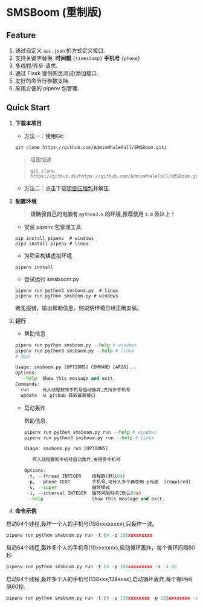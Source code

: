 # SMSBoom (重制版)

## Feature

1. 通过自定义 `api.json` 的方式定义接口.  
2. 支持关键字替换. **时间戳** `{timestamp}` **手机号** `{phone}`  
3. 多线程/异步 请求.  
4. 通过 Flask 提供网页测试/添加接口.  
5. 友好的命令行参数支持.  
6. 采用方便的 pipenv 包管理.  

## Quick Start

1. **下载本项目**  

   - 方法一：使用Git:  

   ```shell
   git clone https://github.com/AdminWhaleFall/SMSBoom.git/
   ```  

   > 墙国加速
   >  
   > ```shell
   > git clone https://github.do/https://github.com/AdminWhaleFall/SMSBoom.git
   > ```  

   - 方法二：点击下载[项目压缩包](https://github.com/AdminWhaleFall/SMSBoom/archive/refs/heads/master.zip)并解压.  

2. **配置环境**  

   > **请确保自己的电脑有 `python3.x` 的环境,推荐使用 `3.8` 及以上！**  

   - 安装 pipenv 包管理工具.  

   ```shell
   pip install pipenv  # windows
   pip3 install pipenv # linux
   ```

   - 为项目构建虚拟环境.  

   ```shell
   pipenv install
   ```

   - 尝试运行 smsboom.py  

   ```shell
   pipenv run python3 smsboom.py  # linux
   pipenv run python smsboom.py # windows
   ```

   若无报错，输出帮助信息，则说明环境已经正确安装。

2. **运行**  

   - 帮助信息  
   ```python
   pipenv run python smsboom.py --help # windows
   pipenv run python3 smsboom.py --help # linux
   # 输出

   Usage: smsboom.py [OPTIONS] COMMAND [ARGS]...    
   Options:
     --help  Show this message and exit.
   Commands:
     run     传入线程数和手机号启动轰炸,支持多手机号
     update  从 github 获取最新接口
   ```

   - 启动轰炸  
   
     帮助信息:
    
     ```python
     pipenv run python smsboom.py run --help # windows
     pipenv run python3 smsboom.py run --help # linux

     Usage: smsboom.py run [OPTIONS]

        传入线程数和手机号启动轰炸,支持多手机号

     Options:
      -t, --thread INTEGER    线程数(默认64)
      -p, --phone TEXT        手机号,可传入多个再使用-p传递  [required]
      -s, --super             循环模式
      -i, --interval INTEGER  循环间隔时间(默认60s)
      --help                  Show this message and exit.
     ```

4. **命令示例**  

启动64个线程,轰炸一个人的手机号(198xxxxxxxx),只轰炸一波。

```python
pipenv run python smsboom.py run -t 64 -p 198xxxxxxxxx
```

启动64个线程,轰炸多个人的手机号(19xxxxxxx),启动循环轰炸，每个循环间隔60秒

```python
pipenv run python smsboom.py run -t 64 -p 198xxxxxxxxx -s -i 60
```


启动64个线程,轰炸多个人的手机号(138xxx,139xxxx),启动循环轰炸,每个循环间隔60秒。

```python
pipenv run python smsboom.py run -t 64 -p 138xxxxxxxx -p 139xxxxxxxx -s -i 60
```

